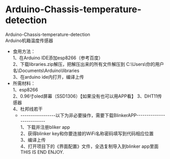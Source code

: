 # Arduino-Chassis-temperature-detection
  Arduino-Chassis-temperature-detection  
  Arduino机箱温度传感器  
- 食用方法：  
  1、在Arduino IDE添加esp8266（参考百度）  
  2、下载libraries.zip解压，把解压出来的所有文件解压到 C:\Users\你的用户名\Documents\Arduino\libraries  
  3、在arduino ide内打开，编译上传  
- 所需材料：  
  1、esp8266  
  2、0.96寸oled屏幕（SSD1306）【如果没有也可以用APP看】
  3、DHT11传感器  
  4、杜邦线若干  
  -  -----------------以下为非必要操作，需要下载BlinkerAPP--------------------------  
  1、下载并注册bliker app  
  2、获得blinker key和你要连接的WiFi名称密码填写到代码相应位置  
  3、编译上传  
  4、打开项目下的《界面配置》文件，全选复制导入到blinker app里面  
  THIS IS END ENJOY.  
